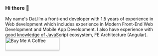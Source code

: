 ### Hi there 👋

My name's Dat.I’m a front-end developer with 1.5 years of experience in Web development which includes experience 
in Modern Front-End Web Development and Mobile App Development. I also have experience with
good knowledge of JavaScript ecosystem, FE Architecture (Angular).
<a href="https://www.buymeacoffee.com/datcodedao" target="_blank"><img src="https://www.buymeacoffee.com/assets/img/custom_images/orange_img.png" alt="Buy Me A Coffee" style="height: 41px !important;width: 174px !important;box-shadow: 0px 3px 2px 0px rgba(190, 190, 190, 0.5) !important;-webkit-box-shadow: 0px 3px 2px 0px rgba(190, 190, 190, 0.5) !important;" ></a>
